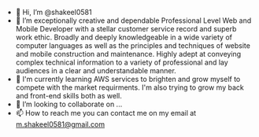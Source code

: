 - 👋 Hi, I’m @shakeel0581
- 👀 I’m exceptionally creative and dependable Professional Level Web and Mobile Developer with a stellar customer service record and superb work ethic. Broadly and deeply knowledgeable in a wide variety of computer languages as well as the principles and techniques of website and mobile construction and maintenance. Highly adept at conveying complex technical information to a variety of professional and lay audiences in a clear and understandable manner.
- 🌱 I'm currently learning AWS services to brighten and grow myself to compete with the market requirments. I'm also trying to grow my back and front-end skills both as well.
- 💞️ I’m looking to collaborate on ...
- 📫 How to reach me you can contact me on my email at m.shakeel0581@gmail.com

<!---
shakeel0581/shakeel0581 is a ✨ special ✨ repository because its `README.md` (this file) appears on your GitHub profile.
You can click the Preview link to take a look at your changes.
--->
